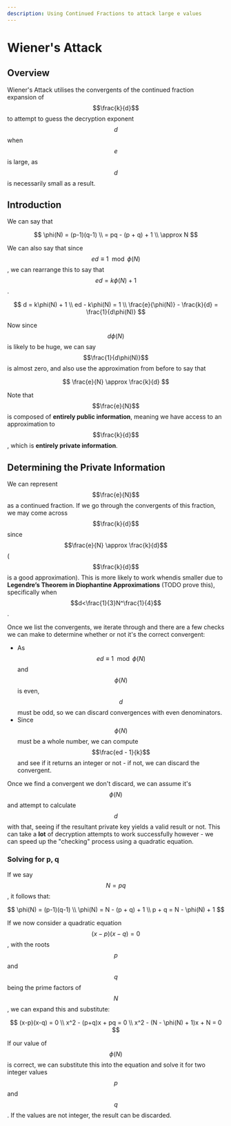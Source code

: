 ```yaml
---
description: Using Continued Fractions to attack large e values
---
```


# Wiener's Attack

## Overview

Wiener's Attack utilises the convergents of the continued fraction expansion of $$\frac{k}{d}$$ to attempt to guess the decryption exponent $$d$$ when $$e$$ is large, as $$d$$ is necessarily small as a result.

## Introduction

We can say that

$$
\phi(N) = (p-1)(q-1) \\
= pq - (p + q) + 1 \\
\approx N
$$

​We can also say that since $$ed \equiv 1 \mod \phi(N)$$​, we can rearrange this to say that $$ed = k\phi(N) + 1$$.

$$
d = k\phi(N) + 1 \\
ed - k\phi(N) = 1 \\
\frac{e}{\phi(N)} - \frac{k}{d} = \frac{1}{d\phi(N)}
$$

Now since $$d\phi(N)$$ is likely to be huge, we can say $$\frac{1}{d\phi(N)}$$ is almost zero, and also use the approximation from before to say that

$$
\frac{e}{N} \approx \frac{k}{d}
$$

Note that $$\frac{e}{N}$$ is composed of **entirely public information**, meaning we have access to an approximation to $$\frac{k}{d}$$, which is **entirely private information**.

## Determining the Private Information

We can represent $$\frac{e}{N}$$ as a continued fraction. If we go through the convergents of this fraction, we may come across $$\frac{k}{d}$$ since $$\frac{e}{N} \approx \frac{k}{d}$$ ($$\frac{k}{d}$$ is a good approximation). This is more likely to work whendis smaller due to **Legendre’s Theorem in Diophantine Approximations** (TODO prove this), specifically when $$d<\frac{1}{3}N^\frac{1}{4}$$.

Once we list the convergents, we iterate through and there are a few checks we can make to determine whether or not it's the correct convergent:

* As $$ed \equiv 1 \mod \phi(N)$$ and $$\phi(N)$$ is even, $$d$$ must be odd, so we can discard convergences with even denominators.
* Since $$\phi(N)$$ must be a whole number, we can compute $$\frac{ed - 1}{k}$$ and see if it returns an integer or not - if not, we can discard the convergent.

Once we find a convergent we don't discard, we can assume it's $$\phi(N)$$ and attempt to calculate $$d$$ with that, seeing if the resultant private key yields a valid result or not. This can take a **lot** of decryption attempts to work successfully however - we can speed up the "checking" process using a quadratic equation.

### Solving for p, q

If we say $$N=pq$$, it follows that:

$$
\phi(N) = (p-1)(q-1) \\
\phi(N) = N - (p + q) + 1 \\
p + q = N - \phi(N) + 1
$$

If we now consider a quadratic equation $$(x-p)(x-q) = 0$$, with the roots $$p$$ and $$q$$ being the prime factors of $$N$$, we can expand this and substitute:

$$
(x-p)(x-q) = 0 \\
x^2 - (p+q)x + pq = 0 \\
x^2 - (N - \phi(N) + 1)x + N = 0
$$

If our value of $$\phi(N)$$ is correct, we can substitute this into the equation and solve it for two integer values $$p$$ and $$q$$. If the values are not integer, the result can be discarded.
